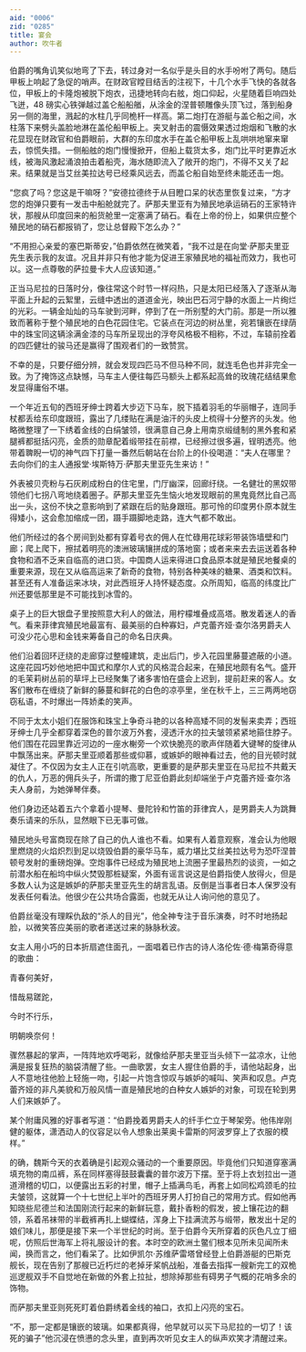 ```yaml
---
aid: "0006"
zid: "0285"
title: 宴会
author: 吹牛者
---
```


伯爵的嘴角讥笑似地弯了下去，转过身对一名似乎是头目的水手吩咐了两句。随后甲板上响起了急促的哨声。在财政官瞠目结舌的注视下，十几个水手飞快的各就各位，甲板上的卡隆炮被脱下炮衣，迅捷地转向右舷，炮口仰起，火星随着巨响四处飞迸，48 磅实心铁弹越过盖仑船船艏，从涂金的涅普顿雕像头顶飞过，落到船身另一侧的海里，溅起的水柱几乎同桅杆一样高。第二炮打在游艇与盖仑船之间，水柱落下来劈头盖脸地淋在盖伦船甲板上。夹叉射击的震慑效果透过炮烟和飞散的水花显现在财政官和伯爵眼前，大群的东印度水手在盖仑船甲板上乱哄哄地窜来窜去，惊慌失措。一侧船舷的炮门慢慢掀开，但船上载货太多，炮门比平时更靠近水线，被海风激起涌浪拍击着船壳，海水随即流入了敞开的炮门，不得不又关了起来。结果就是当艾丝美拉达号已经乘风远去，而盖仑船自始至终未能还击一炮。

“您疯了吗？您这是干嘛呀？”安德拉德终于从目瞪口呆的状态里恢复过来，“方才您的炮弹只要有一发击中船舱就完了。萨那夫里亚有为殖民地承运硝石的王家特许状，那艘从印度回来的船货舱里一定塞满了硝石。看在上帝的份上，如果供应整个殖民地的硝石都报销了，您让总督殿下怎么办？”

“不用担心亲爱的塞巴斯蒂安，”伯爵依然在微笑着，“我不过是在向堂·萨那夫里亚先生表示我的友谊。况且并非只有他才能为促进王家殖民地的福祉而效力，我也可以。这一点尊敬的萨拉曼卡大人应该知道。”

正当马尼拉的日落时分，像往常这个时节一样闷热，只是太阳已经落入了逐渐从海平面上升起的云絮里，云缝中透出的道道金光，映出巴石河宁静的水面上一片绚烂的光彩。一辆金灿灿的马车驶到河畔，停到了在一所别墅的大门前。那是一所以雅致而著称于整个殖民地的白色花园住宅。它装点在河边的树丛里，宛若镶嵌在绿荫中的珠宝同这辆涂满金漆的马车所呈现出的浮夸风格极不相称，不过，车辕前拴着的四匹健壮的骏马还是赢得了围观者们的一致赞赏。

不幸的是，只要仔细分辨，就会发现四匹马不但马种不同，就连毛色也并非完全一致。为了掩饰这点缺憾，马车主人便往每匹马额头上都系起高耸的玫瑰花结结果愈发显得庸俗不堪。

一个年近五旬的西班牙绅士跨着大步迈下马车，脱下插着羽毛的华丽帽子，连同手杖都丢给东印度跟班，露出了几缕贴在满是油汗的头皮上梳得十分整齐的头发。他略微整理了一下绣着金线的白绢皱领，很满意自己身上用南京缎缝制的黑外套和紧腿裤都挺括闪亮，金质的勋章配着缎带挂在前襟，已经擦过很多遍，锃明透亮。他带着聛睨一切的神气四下打量一番然后朝站在台阶上的仆役喝道：“夫人在哪里？去向你们的主人通报堂·埃斯特万·萨那夫里亚先生来访！”

外表被贝壳粉与石灰刷成粉白的住宅里，门厅幽深，回廊纡绕。一名健壮的黑奴带领他们七拐八弯地绕着圈子。萨那夫里亚先生恼火地发现眼前的黑鬼竟然比自己高出一头，这份不快之意影响到了紧跟在后的贴身跟班。那可怜的印度男仆原本就生得矮小，这会愈加缩成一团，蹑手蹑脚地走路，连大气都不敢出。

他们所经过的各个房间到处都有穿着号衣的佣人在忙碌用花球彩带装饰墙壁和门廊；爬上爬下，擦拭着明亮的澳洲玻璃镶拼成的落地窗；或者来来去去运送着各种食物和酒不乏来自临高的进口货。中国商人运来得进口食品原本就是殖民地餐桌的重要来源，现在又从临高运来了新奇的食物，特别各种美味的糖果、酒类和饮料。甚至还有人准备运来冰块，对此西班牙人持怀疑态度。众所周知，临高的纬度比广州还要低那里是不可能找到冰雪的。

桌子上的巨大银盘子里按照意大利人的做法，用柠檬堆叠成高塔。散发着迷人的香气。看来菲律宾殖民地最富有、最美丽的白种寡妇，卢克蕾齐娅·查尔洛男爵夫人可没少花心思和金钱来筹备自己的命名日庆典。

他们沿着回环迂绕的走廊穿过整幢建筑，走出后门，步入花园里藤蔓遮蔽的小道。这座花园巧妙他地把中国式和摩尔人式的风格混合起来，在殖民地颇有名气。盛开的毛茉莉树丛前的草坪上已经聚集了诸多害怕在盛会上迟到，提前赶来的客人。女客们散布在缠绕了新鲜的藤蔓和鲜花的白色的凉亭里，坐在秋千上，三三两两地窃窃私语，不时爆出一阵娇柔的笑声。

不同于太太小姐们在服饰和珠宝上争奇斗艳的以各种高矮不同的发髻来卖弄；西班牙绅士几乎全都穿着深色的普尔波万外套，浸透汗水的拉夫皱领紧紧地箍住脖子。他们围在花园里靠近河边的一座水榭旁一个欢快脆亮的歌声伴随着大键琴的旋律从中飘荡出来。萨那夫里亚顺着那些或仰慕，或嫉妒的眼神看过去，他的目光顿时就凝住了。不仅因为女主人正在引吭高歌，更重要的是萨那夫里亚在马尼拉不共戴天的仇人，万恶的佣兵头子，所谓的撒丁尼亚伯爵此刻却端坐于卢克蕾齐娅·查尔洛夫人身前，为她弹琴伴奏。

他们身边还站着五六个拿着小提琴、曼陀铃和竹笛的菲律宾人，是男爵夫人为跳舞奏乐请来的乐队，显然眼下已无事可做。

殖民地头号富商现在除了自己的仇人谁也不看。如果有人着意观察，准会认为他眼里燃烧的火焰炽烈到足以烧毁伯爵的豪华马车，威力堪比艾丝美拉达号为恐吓涅普顿号发射的重磅炮弹。空炮事件已经成为殖民地上流圈子里最热烈的谈资，一如之前潜水船在船坞中纵火焚毁那桩疑案，外面有谣言说这是伯爵指使人放得火，但是多数人认为这是嫉妒的萨那夫里亚先生的胡言乱语。反倒是当事者日本人保罗没有发表任何看法。他很少在公共场合露面，也就无从让人询问他的意见了。

伯爵丝毫没有理睬仇敌的“杀人的目光”，他全神专注于音乐演奏，时不时地扬起脸，以微笑答应美丽的歌者递送过来的脉脉秋波。

女主人用小巧的日本折扇遮住面孔，一面唱着已作古的诗人洛伦佐·德·梅第奇得意的歌曲：

青春何美好，

惜哉易蹉跎，

今时不行乐，

明朝唤奈何！

骤然暴起的掌声，一阵阵地欢呼喝彩，就像给萨那夫里亚当头倾下一盆凉水，让他满是报复狂热的脑袋清醒了些。一曲歌罢，女主人握住伯爵的手，请他站起身，出人不意地往他脸上轻施一吻，引起一片饱含惊叹与嫉妒的喊叫、笑声和叹息。卢克蕾齐娅的非凡美貌和万般风情一直是殖民地的白种女人嫉妒的对象，可现在轮到男人们来嫉妒了。

某个附庸风雅的好事者写道：“伯爵挽着男爵夫人的纤手伫立于琴架旁。他伟岸刚健的躯体，潇洒动人的仪容足以令人想象出莱奥卡雷斯的阿波罗穿上了衣服的模样。”

的确，魏斯今天的衣着确是引起观众骚动的一个重要原因。毕竟他们只知道穿塞满填充物的南瓜裤，系在同样塞得鼓鼓囊囊的普尔波万下摆。至于将上衣划拉出一道道滑稽的切口，以便露出五彩的衬里，帽子上插满鸟毛，再套上如同松鸡颈毛的拉夫皱领，这就算一个十七世纪上半叶的西班牙男人打扮自己的常用方式。假如他再知晓些尼德兰和法国刚流行起来的新鲜玩意，戴扑香粉的假发，披上镶花边的翻领，系着吊袜带的半截裤再扎上蝴蝶结，浑身上下挂满流苏与缎带，散发出十足的娘们味儿，那便是接下来一个半世纪的时尚。至于伯爵今天所穿着的灰色凡立丁细呢，仿照后世海军上将礼服设计的套。本时空的欧洲土鳖们根本见所未见闻所未闻，换而言之，他们看呆了。比如伊凯尔·苏维萨雷塔曾经登上伯爵游艇的巴斯克舰长，现在告别了那艘已近朽烂的老掉牙桨帆战船，准备去指挥一艘新完工的双桅巡逻舰双手不自觉地在新做的外套上拉扯，想除掉那些有碍男子气概的花哨多余的饰物。

而萨那夫里亚则死死盯着伯爵绣着金线的袖口，衣扣上闪亮的宝石。

“不，那一定都是镶嵌的玻璃。如果都真得，他早就可以买下马尼拉的一切了！该死的骗子”他沉浸在愤懑的念头里，直到再次听见女主人的纵声欢笑才清醒过来。
